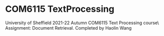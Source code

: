 # COM6115 TextProcessing
University of Sheffield 2021-22 Autumn COM6115 Text Processing course\\
Assignment: Document Retrieval. Completed by Haolin Wang
